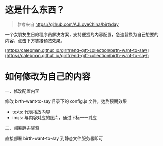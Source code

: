# 这是什么东西？

> 参考来自 https://github.com/AJLoveChina/birthday
>

一个女朋友生日的程序员解决方案，支持便捷的内容配置，急速替换为自己想要的内容，点击下方链接预览效果。

[https://calebman.github.io/girlfriend-gift-collection/birth-want-to-say/](https://calebman.github.io/girlfriend-gift-collection/birth-want-to-say/)
# 如何修改为自己的内容

一、修改配置内容

修改 birth-want-to-say 目录下的 config.js 文件，达到预期效果

- texts: 代表播放内容
- imgs: 与内容对应的图片，通过下标一一对应

二、部署静态资源

直接部署 birth-want-to-say 到静态文件服务器即可
